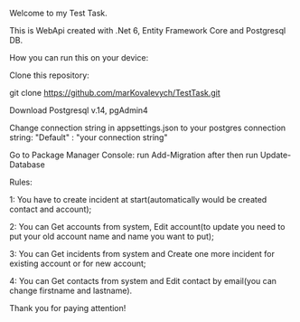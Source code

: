 Welcome to my Test Task. 

This is WebApi created with .Net 6, Entity Framework Core and Postgresql DB.

How you can run this on your device:


   Clone this repository:
   
   git clone https://github.com/marKovalevych/TestTask.git
   
   
   Download Postgresql v.14, pgAdmin4
   
   
   Change connection string in appsettings.json to your postgres connection string:
       "Default" :  "your connection string"
       
       
   Go to Package Manager Console:  run Add-Migration after then run Update-Database
   
Rules:


   1: You have to create incident at start(automatically would be created contact and account);
   
   
   2: You can Get accounts from system, Edit account(to update you need to put your old account name and name you want to put);
   
   
   3: You can Get incidents from system and Create one more incident for existing account or for new account;
   
   
   4: You can Get contacts from system and Edit contact by email(you can change firstname and lastname).
   
   
Thank you for paying attention!
